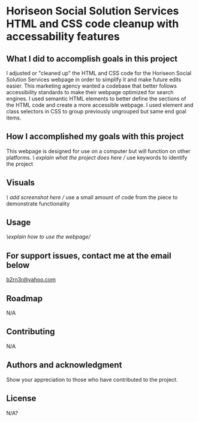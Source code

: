 # Horiseon Social Solution Services HTML and CSS code cleanup with accessability features

## What I did to accomplish goals in this project
I adjusted or "cleaned up" the HTML and CSS code for the Horiseon Social Solution Services webpage in order to simplify it and make future edits easier. This marketing agency wanted a codebase that better follows accessibility standards to make their webpage optimized for search engines. I used semantic HTML elements to better define the sections of the HTML code and create a more accessible webpage. I used element and class selectors in CSS to group previously ungrouped but same end goal items.

## How I accomplished my goals with this project
This webpage is designed for use on a computer but will function on other platforms.
*\ explain what the project does here /* use keywords to identify the project

## Visuals
*\ add screenshot here /*
use a small amount of code from the piece to demonstrate functionality

## Usage
*\explain how to use the webpage/*

## For support issues, contact me at the email below
<a href="mailto: b2rn3r@yahoo.com">b2rn3r@yahoo.com</a>

## Roadmap
N/A

## Contributing
N/A

## Authors and acknowledgment
Show your appreciation to those who have contributed to the project.

## License
N/A?

